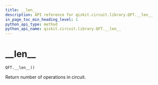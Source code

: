 ```yaml
---
title: __len__
description: API reference for qiskit.circuit.library.QFT.__len__
in_page_toc_min_heading_level: 1
python_api_type: method
python_api_name: qiskit.circuit.library.QFT.__len__
---
```


# \_\_len\_\_

<span id="qiskit.circuit.library.QFT.__len__" />

`QFT.__len__()`

Return number of operations in circuit.

